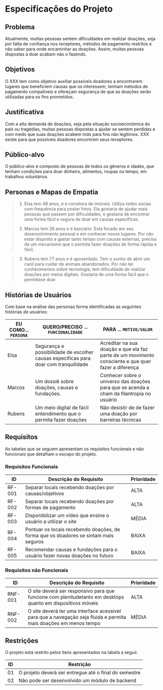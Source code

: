# Especificações do Projeto

## Problema
Atualmente, muitas pessoas sentem dificuldades em realizar doações, seja por falta de confiança nos receptores, métodos de pagamento restritos e não saber para onde encaminhar as doações. Assim, muitas pessoas dispostas a doar acabam não o fazendo.

## Objetivos
O XXX tem como objetivo auxiliar possíveis doadores a encontrarem lugares que beneficiem causas que os interessem, tenham métodos de pagamento compatíveis e ofereçam segurança de que as doações serão utilizadas para os fins prometidos.

## Justificativa
Com a alta demanda de doações, seja pela situação socioeconômica do país ou tragédias, muitas pessoas dispostas a ajudar se sentem perdidas e com medo que suas doações acabem indo para fins não legítimos.  XXX existe para que possíveis doadores encontrem seus receptores.

## Público-alvo
O público-alvo é composto de pessoas de todos os gêneros e idades, que tenham condições para doar dinheiro, alimentos, roupas ou tempo, em trabalhos voluntários.


## Personas e Mapas de Empatia

>1. Elsa tem 48 anos, e é corretora de imóveis. Utiliza redes sócias com frequência para postar fotos. Ela gostaria de ajudar mais pessoas que passem por dificuldades, e gostaria de encontrar uma forma fácil e segura de doar em causas específicas.

>2. Marcos tem 26 anos e é bancário. Está focado em seu desenvolvimento pessoal e em conhecer novos lugares. Por não estar disposto a gastar tanto tempo com causas externas, precisa de um mecanismo que o permita fazer doações de forma rápida e fácil.

>3. Rubens tem 77 anos e é aposentado. Tem o sonho de abrir um canil para cuidar de animais abandonados. Por não ter conhecimentos sobre tecnologia, tem dificuldade de realizar doações por meios digitais. Gostaria de uma forma fácil que o permitisse doar.



## Histórias de Usuários

Com base na análise das personas forma identificadas as seguintes histórias de usuários:

|EU COMO... `PERSONA`| QUERO/PRECISO ... `FUNCIONALIDADE` |PARA ... `MOTIVO/VALOR`                 |
|--------------------|------------------------------------|----------------------------------------|
|Elsa| Segurança e possibilidade de escolher causas específicas para doar com tranquilidade          | Acreditar na sua doação e que ela faz parte de um movimento consciente  e que quer fazer a diferença                |
|Marcos      | Um dossiê sobre doações, causas e fundações.                | Conhecer sobre o universo das doações para que se acenda a cham da filantropia no usuário |
|Rubens|Um meio digital de fácil entendimento que o permita fazer doações|Não desistir de de fazer uma doação por barreiras técnicas |


## Requisitos

As tabelas que se seguem apresentam os requisitos funcionais e não funcionais que detalham o escopo do projeto.

### Requisitos Funcionais

|ID    | Descrição do Requisito  | Prioridade |
|------|-----------------------------------------|----|
|RF-001| Separar locais recebendo doações por causas/objetivos | ALTA | 
|RF-002| Separar locais recebendo doações por formas de pagamento   | ALTA |
|RF-003| Disponibilizar um vídeo que ensine o usuário a utilizar o site | MÉDIA | 
|RF-004| Pontuar os locais recebendo doações, de forma que os doadores se sintam mais seguros| BAIXA|
|RF-005| Recomendar causas e fundações para o usuário fazer novas doações no futuro | BAIXA | 



### Requisitos não Funcionais

|ID     | Descrição do Requisito  |Prioridade |
|-------|-------------------------|----|
|RNF-001| O site deverá ser responsivo para que funcione com plenitudetanto em desktops quanto em dispositivos móveis |ALTA | 
|RNF-002| O site deverá ter uma interface acessível para que a navegação seja fluida e permita mais doações em menos tempo |  MÉDIA | 


## Restrições

O projeto está restrito pelos itens apresentados na tabela a seguir.

|ID| Restrição                                             |
|--|-------------------------------------------------------|
|01| O projeto deverá ser entregue até o final do semestre |
|02| Não pode ser desenvolvido um módulo de backend        |
